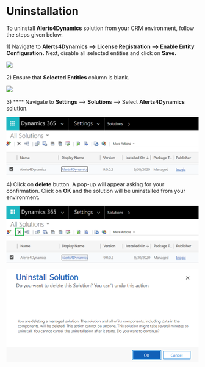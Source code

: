 # Uninstallation

To uninstall **Alerts4Dynamics** solution from your CRM environment, follow the steps given below.&#x20;

1\) Navigate to **Alerts4Dynamics --> License Registration --> Enable Entity Configuration.** Next, disable all selected entities and click on **Save.**

![](../.gitbook/assets/Uninstall\_1.png)

2\) Ensure that **Selected Entities** column is blank.

![](<../.gitbook/assets/Uninstall\_2 (1).png>)

3\) **** Navigate to **Settings** --> **Solutions** --> Select **Alerts4Dynamics** solution.

![](<../.gitbook/assets/aa (1).png>)

4\) Click on **delete** button. A pop-up will appear asking for your confirmation. Click on **OK** and the solution will be uninstalled from your environment.

![](../.gitbook/assets/bb.png)

![](../.gitbook/assets/h.png)
